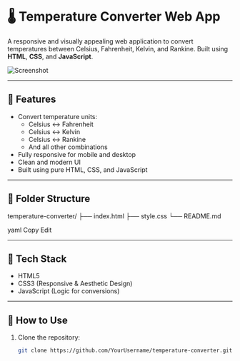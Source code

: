 # 🌡️ Temperature Converter Web App

A responsive and visually appealing web application to convert temperatures between Celsius, Fahrenheit, Kelvin, and Rankine. Built using **HTML**, **CSS**, and **JavaScript**.

![Screenshot](screenshot.png) <!-- Optional: add an image of your project -->

---

## 🚀 Features

- Convert temperature units:
  - Celsius ↔ Fahrenheit
  - Celsius ↔ Kelvin
  - Celsius ↔ Rankine
  - And all other combinations
- Fully responsive for mobile and desktop
- Clean and modern UI
- Built using pure HTML, CSS, and JavaScript

---

## 📂 Folder Structure

temperature-converter/
├── index.html
├── style.css
└── README.md

yaml
Copy
Edit

---

## 🔧 Tech Stack

- HTML5
- CSS3 (Responsive & Aesthetic Design)
- JavaScript (Logic for conversions)

---

## 📌 How to Use

1. Clone the repository:
   ```bash
   git clone https://github.com/YourUsername/temperature-converter.git
   
